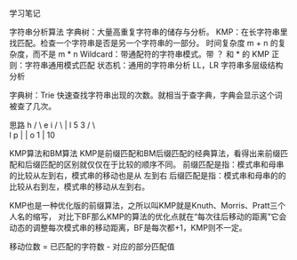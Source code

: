 学习笔记

字符串分析算法
字典树：大量高重复字符串的储存与分析。
KMP：在长字符串里找匹配。检查一个字符串是否是另一个字符串的一部分。
     时间复杂度 m + n 的复杂度，而不是 m * n
Wildcard：带通配符的字符串模式。带 ？ 和 * 的 KMP
正则：字符串通用模式匹配
状态机：通用的字符串分析
LL，LR 字符串多层级结构分析


字典树：Trie
快速查找字符串出现的次数。就相当于查字典，字典会显示这个词被查了几次。

思路
                h
             /     \ 
            e       i
           / \      |
          l   5     3
        /   \   
       l     p 
       |     |
       o     1
       |
       10

KMP算法和BM算法
KMP是前缀匹配和BM后缀匹配的经典算法，看得出来前缀匹配和后缀匹配的区别就仅仅在于比较的顺序不同。
前缀匹配是指：模式串和母串的比较从左到右，模式串的移动也是从 左到右
后缀匹配是指：模式串和母串的的比较从右到左，模式串的移动从左到右。

KMP也是一种优化版的前缀算法，之所以叫KMP就是Knuth、Morris、Pratt三个人名的缩写，
对比下BF那么KMP的算法的优化点就在“每次往后移动的距离”它会动态的调整每次模式串的移动距离，BF是每次都+1，KMP则不一定。

移动位数 = 已匹配的字符数 - 对应的部分匹配值